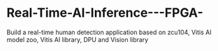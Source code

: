 # Real-Time-AI-Inference---FPGA-
Build a real-time human detection application based on zcu104, Vitis AI model zoo, Vitis AI library, DPU and Vision library
